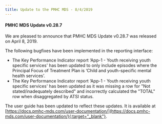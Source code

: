 ```yaml
---
title: Update to the PMHC MDS - 8/4/2019
---
```


#### PMHC MDS Update v0.28.7 ####

We are pleased to announce that PMHC MDS Update v0.28.7 was released on April 8, 2019.

The following bugfixes have been implemented in the reporting interface:
* The Key Performance Indicator report ‘App-1 - Youth receiving youth specific services' has been updated to only include episodes where the Principal Focus of Treatment Plan is ‘Child and youth-specific mental health services’.
* The Key Performance Indicator report ‘App-1 - Youth receiving youth specific services' has been updated as it was missing a row for "Not stated/inadequately described" and incorrectly calculated the "TOTAL" row when disaggregated by ATSI status.

The user guide has been updated to reflect these updates. It is available at [https://docs.pmhc-mds.com/user-documentation/](https://docs.pmhc-mds.com/user-documentation/){:target="_blank"}.

